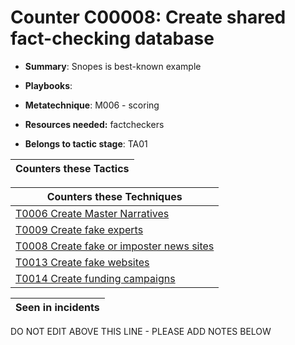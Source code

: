 # Counter C00008: Create shared fact-checking database

* **Summary**: Snopes is best-known example

* **Playbooks**: 

* **Metatechnique**: M006 - scoring

* **Resources needed:** factcheckers

* **Belongs to tactic stage**: TA01


| Counters these Tactics |
| ---------------------- |



| Counters these Techniques |
| ------------------------- |
| [T0006 Create Master Narratives](../techniques/T0006.md) |
| [T0009 Create fake experts](../techniques/T0009.md) |
| [T0008 Create fake or imposter news sites](../techniques/T0008.md) |
| [T0013 Create fake websites](../techniques/T0013.md) |
| [T0014 Create funding campaigns](../techniques/T0014.md) |



| Seen in incidents |
| ----------------- |


DO NOT EDIT ABOVE THIS LINE - PLEASE ADD NOTES BELOW